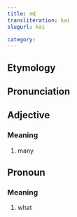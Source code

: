 ```yaml
---
title: कई
transliteration: kai
slugurl: kai

category: 
---
```


## Etymology

## Pronunciation

## Adjective
### Meaning
1. many 

## Pronoun
### Meaning
1. what
